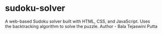 # sudoku-solver
A web-based Sudoku solver built with HTML, CSS, and JavaScript. Uses the backtracking algorithm to solve the puzzle.
Author - Bala Tejaswini Putta
